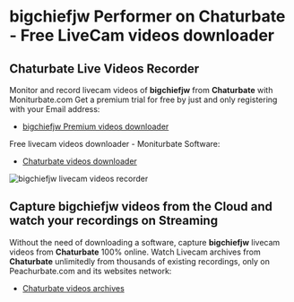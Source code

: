 # bigchiefjw Performer on Chaturbate - Free LiveCam videos downloader

## Chaturbate Live Videos Recorder

Monitor and record livecam videos of **bigchiefjw** from **Chaturbate** with Moniturbate.com
Get a premium trial for free by just and only registering with your Email address:
* [bigchiefjw Premium videos downloader](https://moniturbate.com/request-demo-licence-key.html)

Free livecam videos downloader - Moniturbate Software:
* [Chaturbate videos downloader](https://moniturbate.com/moniturbate-download-software.html)

![bigchiefjw livecam videos recorder](https://peachurnet.com/templates/moniturbate-software.png)


## Capture bigchiefjw videos from the Cloud and watch your recordings on Streaming

Without the need of downloading a software, capture **bigchiefjw** livecam videos from **Chaturbate** 100% online.
Watch Livecam archives from **Chaturbate** unlimitedly from thousands of existing recordings, only on Peachurbate.com and its websites network:
* [Chaturbate videos archives](https://peachurnet.com/)
